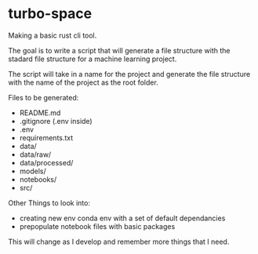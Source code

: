 # turbo-space

Making a basic rust cli tool.

The goal is to write a script that will generate a file structure
with the stadard file structure for a machine learning project.

The script will take in a name for the project and generate the
file structure with the name of the project as the root folder.

Files to be generated:
- README.md
- .gitignore (.env inside)
- .env
- requirements.txt
- data/
- data/raw/
- data/processed/
- models/
- notebooks/
- src/

Other Things to look into:
- creating new env conda env with a set of default dependancies
- prepopulate notebook files with basic packages



This will change as I develop and remember more things that I need.
